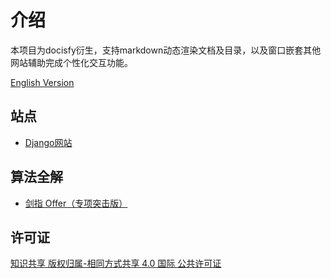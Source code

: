 
# 介绍

本项目为docisfy衍生，支持markdown动态渲染文档及目录，以及窗口嵌套其他网站辅助完成个性化交互功能。

[English Version](/README_EN.md)

## 站点
-   <a href = "/">Django网站</a>

## 算法全解
-   [剑指 Offer（专项突击版）](/lcof2/README.md)


## 许可证

<a rel="license" href="http://creativecommons.org/licenses/by-sa/4.0/">知识共享 版权归属-相同方式共享 4.0 国际 公共许可证</a>

